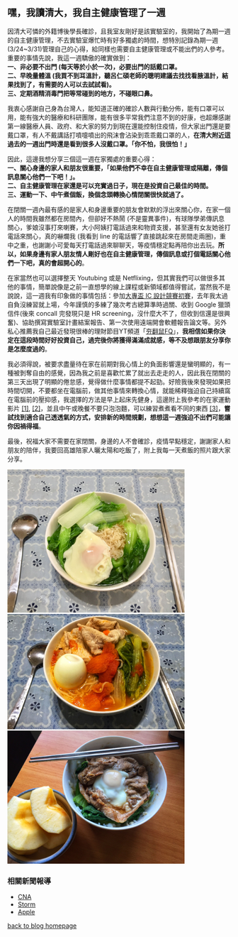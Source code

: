 ## 嘿，我讀清大，我自主健康管理了一週

因清大可憐的外籍博後學長確診，且我室友剛好是該實驗室的，我開始了為期一週的自主健康管理，不去實驗室爆忙時有好多獨處的時間，想特別記錄為期一週(3/24~3/31)管理自己的心得，給同樣也需要自主健康管理或不能出們的人參考。重要的事情先說，我這一週驕傲的確實做到：<br>
__一、非必要不出門 (每天等於小於一次)，必要出門的話戴口罩。__ <br>
__二、早晚量體溫 (我買不到耳溫計，聽呂仁碩老師的聰明建議去找找看腋溫計，結果找到了，有需要的人可以去試試看)。__ <br>
__三、定期酒精消毒門把等常碰到的地方，不碰眼口鼻。__

我衷心感謝自己身為台灣人，能知道正確的確診人數與行動分佈，能有口罩可以用，能有強大的醫療和科研團隊，能有很多平常我們注意不到的好康，也超爆感謝第一線醫療人員、政府、和大家的努力到現在還能控制住疫情，但大家出門還是要戴口罩，有人不戴講話打噴嚏噴出的飛沫會沾染到乖乖戴口罩的人，**在清大附近這過去的一週出門時還是看到很多人沒戴口罩。「你不怕，我很怕！」**

因此，這邊我想分享三個這一週在家獨處的重要心得：<br>
**一、關心身邊的家人和朋友很重要，「如果他們不幸在自主健康管理或隔離，傳個訊息關心他們一下吧！」。<br> 二、自主健康管理在家還是可以充實過日子，現在是投資自己最佳的時間。<br> 三、運動一下、中午煮個飯，換個念頭轉換心情閉關很快就過了。**

在閉關一週內最有感的是家人和身邊重要的朋友會默默的浮出來關心你，在家一個人的時間我雖然都在房間內，但卻好不熱鬧 (不是靈異事件)，有球隊學弟傳訊息關心，爹娘沒事打來喇賽，大小阿姨打電話過來和物資支援，甚至還有女友她爸打電話來關心，真的嚇爛我 (我看到 line 的電話響了直接跳起來在房間走兩圈)，重中之重，也謝謝小可愛每天打電話過來聊聊天，等疫情穩定點再陪你出去玩。**所以，如果身邊有家人朋友情人剛好也在自主健康管理，傳個訊息或打個電話關心他們一下吧，真的會超開心的**。

在家當然也可以選擇整天 Youtubing 或是 Netflixing，但其實我們可以做很多其他的事情，簡單說像是之前一直想學的線上課程或新領域都值得嘗試，當然我不是說說，這一週我有印象做的事情包括：參加[大專盃 IC 設計競賽初賽](http://icdc.ee.nsysu.edu.tw/2020/index2.php?page=News)，去年我太過自負沒練習就上場，今年謹慎的多練了幾次考古總算準時過關、收到 Google 獵頭信件(後來 concall 完發現只是 HR screening，沒什麼大不了，但收到信還是很興奮)、協助撰寫實驗室計畫結案報告、第一次使用遠端開會軟體報告論文等。另外私心推薦我自己最近發現很棒的理財節目YT頻道「[夯翻鼠FQ](https://youtu.be/yd3fZRrjzGM)」，**我相信如果你決定在這段時間好好投資自己，過完後你將獲得滿滿成就感，等不及想跟朋友分享你是怎麼度過的**。

我必須得說，被要求盡量待在家在前期對我心情上的負面影響還是蠻明顯的，有一種被剝奪自由的感覺，因為我之前是喜歡忙累了就出去走走的人，因此我在閉關的第三天出現了明顯的倦怠感，覺得做什麼事情都提不起勁。好險我後來發現如果把時間切開，不要都坐在電腦前，做其他事情來轉換心情，就能稀釋強迫自己持續窩在電腦前的壓抑感，我選擇的方法是早上起床先健身，這邊附上我參考的在家運動影片 [[1]](https://youtu.be/IfSm5obHlRo), [[2]](https://youtu.be/xm9nVP2VnyE)，並且中午或晚餐不要只泡泡麵，可以練習煮煮看不同的東西 [[3]](https://youtu.be/HjQTPraecbg)，**嘗試找到適合自己透透氣的方式，安排新的時間規劃，想想這一週強迫不出們可能讓你因禍得福**。

最後，祝福大家不需要在家閉關，身邊的人不會確診，疫情早點穩定，謝謝家人和朋友的陪伴，我要回高雄陪家人曬太陽和吃飯了，附上我每一天煮飯的照片跟大家分享。

<img src="../pics/IMG_8693.jpg" width="400"> <img src="../pics/IMG_8696.jpg" width="400"> <img src="../pics/IMG_8698.jpg" width="400">

### 相關新聞報導
- [CNA](https://www.cna.com.tw/news/firstnews/202003245009.aspx)
- [Storm](https://www.storm.mg/article/2441320)
- [Apple](https://tw.appledaily.com/life/20200324/F4EPF5NRZPIO4SQPDXNJDVUNME/)

[back to blog homepage](../blog.html)
